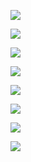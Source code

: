 ![](https://i.imgur.com/i9JVlS9.png)

![](https://i.imgur.com/3H7jj9Y.png)

![](https://i.imgur.com/xsBlUMn.png)

![](https://i.imgur.com/W7BfEhd.png)

![](https://i.imgur.com/w24ydsy.png)

![](https://i.imgur.com/HRFyt15.png)

![](https://i.imgur.com/uIWHmO6.png)

![](https://i.imgur.com/6RRoX6P.png)

